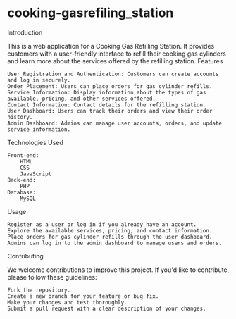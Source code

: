 # cooking-gasrefiling_station
Introduction

This is a web application for a Cooking Gas Refilling Station. It provides customers with a user-friendly interface to refill their cooking gas cylinders and learn more about the services offered by the refilling station.
Features

    User Registration and Authentication: Customers can create accounts and log in securely.
    Order Placement: Users can place orders for gas cylinder refills.
    Service Information: Display information about the types of gas available, pricing, and other services offered.
    Contact Information: Contact details for the refilling station.
    User Dashboard: Users can track their orders and view their order history.
    Admin Dashboard: Admins can manage user accounts, orders, and update service information.

Technologies Used

    Front-end:
        HTML
        CSS
        JavaScript
    Back-end:
        PHP
    Database:
        MySQL
        
Usage

    Register as a user or log in if you already have an account.
    Explore the available services, pricing, and contact information.
    Place orders for gas cylinder refills through the user dashboard.
    Admins can log in to the admin dashboard to manage users and orders.

Contributing

We welcome contributions to improve this project. If you'd like to contribute, please follow these guidelines:

    Fork the repository.
    Create a new branch for your feature or bug fix.
    Make your changes and test thoroughly.
    Submit a pull request with a clear description of your changes.

        
